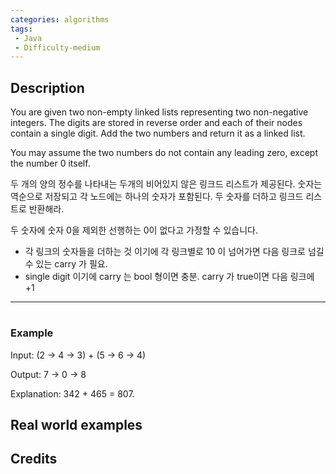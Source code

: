 ```yaml
---
categories: algorithms
tags:
 - Java
 - Difficulty-medium 
---
```


## Description
You are given two non-empty linked lists representing two non-negative integers.
The digits are stored in reverse order and each of their nodes contain a single digit.
Add the two numbers and return it as a linked list.

You may assume the two numbers do not contain any leading zero, except the number 0 itself.

두 개의 양의 정수를 나타내는 두개의 비어있지 않은 링크드 리스트가 제공된다.
숫자는 역순으로 저장되고 각 노드에는 하나의 숫자가 포함된다.
두 숫자를 더하고 링크드 리스트로 반환해라.

두 숫자에 숫자 0을 제외한 선행하는 0이 없다고 가정할 수 있습니다.

- 각 링크의 숫자들을 더하는 것 이기에 각 링크별로 10 이 넘어가면 다음 링크로 넘길 수 있는 carry 가 필요.
- single digit 이기에 carry 는 bool 형이면 충분. carry 가 true이면 다음 링크에 +1

  

---
#
### Example

Input: (2 -> 4 -> 3) + (5 -> 6 -> 4)

Output: 7 -> 0 -> 8

Explanation: 342 + 465 = 807.

## Real world examples


## Credits

